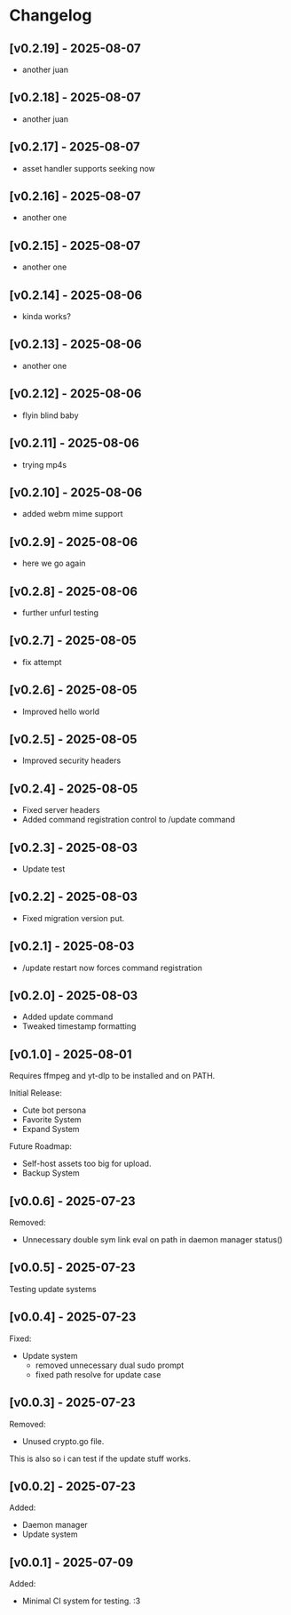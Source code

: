 # Changelog

## [v0.2.19] - 2025-08-07

- another juan 

## [v0.2.18] - 2025-08-07

- another juan 

## [v0.2.17] - 2025-08-07

- asset handler supports seeking now 

## [v0.2.16] - 2025-08-07

- another one

## [v0.2.15] - 2025-08-07

- another one

## [v0.2.14] - 2025-08-06

- kinda works?

## [v0.2.13] - 2025-08-06

- another one

## [v0.2.12] - 2025-08-06

- flyin blind baby

## [v0.2.11] - 2025-08-06

- trying mp4s

## [v0.2.10] - 2025-08-06

- added webm mime support

## [v0.2.9] - 2025-08-06

- here we go again

## [v0.2.8] - 2025-08-06

- further unfurl testing

## [v0.2.7] - 2025-08-05

- fix attempt

## [v0.2.6] - 2025-08-05

- Improved hello world

## [v0.2.5] - 2025-08-05

- Improved security headers

## [v0.2.4] - 2025-08-05

- Fixed server headers
- Added command registration control to /update command

## [v0.2.3] - 2025-08-03

- Update test

## [v0.2.2] - 2025-08-03

- Fixed migration version put.

## [v0.2.1] - 2025-08-03

- /update restart now forces command registration 

## [v0.2.0] - 2025-08-03

- Added update command
- Tweaked timestamp formatting

## [v0.1.0] - 2025-08-01

Requires ffmpeg and yt-dlp to be installed and on PATH.

Initial Release:
- Cute bot persona
- Favorite System
- Expand System

Future Roadmap:
- Self-host assets too big for upload.
- Backup System

## [v0.0.6] - 2025-07-23

Removed:

- Unnecessary double sym link eval on path in daemon manager status()

## [v0.0.5] - 2025-07-23

Testing update systems

## [v0.0.4] - 2025-07-23

Fixed:

- Update system
    - removed unnecessary dual sudo prompt
    - fixed path resolve for update case

## [v0.0.3] - 2025-07-23

Removed:

- Unused crypto.go file.

This is also so i can test if the update stuff works.

## [v0.0.2] - 2025-07-23

Added:

- Daemon manager
- Update system


## [v0.0.1] - 2025-07-09

Added:

- Minimal CI system for testing. :3
